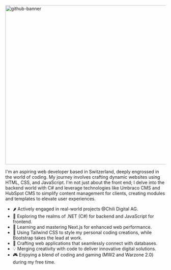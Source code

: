 <img width="1500" height="500" alt="github-banner" src="https://github.com/user-attachments/assets/d976f645-0b7c-4010-9285-7d45090aab38" />


I'm an aspiring web developer based in Switzerland, deeply engrossed in the world of coding. My journey involves crafting dynamic websites using HTML, CSS, and JavaScript. I'm not just about the front end; I delve into the backend world with C# and leverage technologies like Umbraco CMS and HubSpot CMS to simplify content management for clients, creating modules and templates to elevate user experiences.

- 🌶️ Actively engaged in real-world projects @Chili Digital AG.
- 🚀 Exploring the realms of .NET (C#) for backend and JavaScript for frontend.
- 🌱 Learning and mastering Next.js for enhanced web performance.
- 🎨 Using Tailwind CSS to style my personal coding creations, while Bootstrap takes the lead at work.
- 🔗 Crafting web applications that seamlessly connect with databases.
- 💡 Merging creativity with code to deliver innovative digital solutions.
- 🎮 Enjoying a blend of coding and gaming (MW2 and Warzone 2.0) during my free time.
